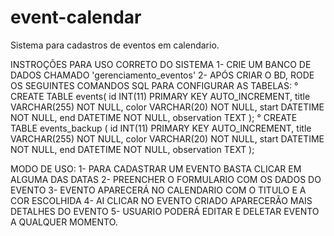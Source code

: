 # event-calendar
Sistema para cadastros de eventos em calendario.

INSTROÇÕES PARA USO CORRETO DO SISTEMA
1- CRIE UM BANCO DE DADOS CHAMADO 'gerenciamento_eventos'
2- APÓS CRIAR O BD, RODE OS SEGUINTES COMANDOS SQL PARA CONFIGURAR AS TABELAS:
    ° CREATE TABLE events(
      id INT(11) PRIMARY KEY AUTO_INCREMENT,
      title VARCHAR(255) NOT NULL,
      color VARCHAR(20) NOT NULL,
      start DATETIME NOT NULL,
      end DATETIME NOT NULL,
      observation TEXT
    );
° CREATE TABLE events_backup (
  id INT(11) PRIMARY KEY AUTO_INCREMENT,
  title VARCHAR(255) NOT NULL,
  color VARCHAR(20) NOT NULL,
  start DATETIME NOT NULL,
  end DATETIME NOT NULL,
  observation TEXT
);

MODO DE USO:
1- PARA CADASTRAR UM EVENTO BASTA CLICAR EM ALGUMA DAS DATAS
2- PREENCHER O FORMULARIO COM OS DADOS DO EVENTO
3- EVENTO APARECERÁ NO CALENDARIO COM O TITULO E A COR ESCOLHIDA
4- AI CLICAR NO EVENTO CRIADO APARECERÃO MAIS DETALHES DO EVENTO
5- USUARIO PODERÁ EDITAR E DELETAR EVENTO A QUALQUER MOMENTO.

